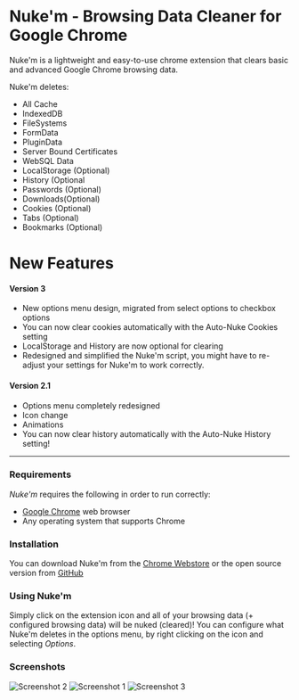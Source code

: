 # Nuke'm - Browsing Data Cleaner for Google Chrome

Nuke'm is a lightweight and easy-to-use chrome extension that clears basic and advanced Google Chrome browsing data.

Nuke'm deletes:
  - All Cache
  - IndexedDB
  - FileSystems
  - FormData
  - PluginData
  - Server Bound Certificates
  - WebSQL Data
  - LocalStorage (Optional)
  - History (Optional
  - Passwords (Optional)
  - Downloads(Optional)
  - Cookies (Optional)
  - Tabs (Optional)
  - Bookmarks (Optional)

# New Features

#### Version 3
  - New options menu design, migrated from select options to checkbox options
  - You can now clear cookies automatically with the Auto-Nuke Cookies setting
  - LocalStorage and History are now optional for clearing
  - Redesigned and simplified the Nuke'm script, you might have to re-adjust your settings for Nuke'm to work correctly.
#### Version 2.1
  - Options menu completely redesigned
  - Icon change
  - Animations
 - You can now clear history automatically with the Auto-Nuke History setting!

---

### Requirements

*Nuke'm* requires the following in order to run correctly:

* [Google Chrome] web browser
* Any operating system that supports Chrome

### Installation
You can download Nuke'm from the [Chrome Webstore][weblink] or the open source version from [GitHub][gitlink]

### Using Nuke'm

Simply click on the extension icon and all of your browsing data (+ configured browsing data) will be nuked (cleared)!
You can configure what Nuke'm deletes in the options menu, by right clicking on the icon and selecting *Options*.

### Screenshots
![Screenshot 2](https://lh3.googleusercontent.com/zAVVXqyiuvtJHQHk57U_0QBd850CZO4cZ3lD4NBn60cN6raRsWWoFi-SBFbRWerko2o7Rdyaanc=w640-h400-e365)
![Screenshot 1](https://lh3.googleusercontent.com/9Hb8IFs3iwTpxBb6rFRYubRe7U5dqoJ2lU-I_zD5213_RKanzDIovXifnej3XIFDYtKCRA4c=w640-h400-e365)
![Screenshot 3](https://lh3.googleusercontent.com/Q_vQnrsCRlxQsv_CiRWbN_60cA7nCVjlsu9ydlwze-aFkNN-82t05NxanZjXVTrpAhewonOyhQ=w640-h400-e365)



   [Google Chrome]: <https://www.google.com/chrome/>
   [gitlink]: <https://github.com/ryland192000/nukem/archive/master.zip>
   [weblink]: <https://chrome.google.com/webstore/detail/nukem-browsing-data-clean/enfegiojkdinjbgodgigkimlgacpbene>
